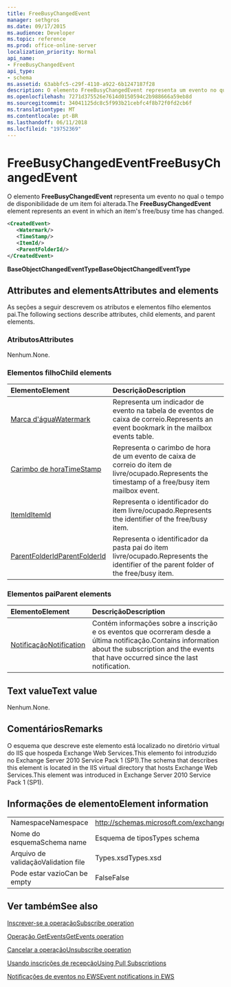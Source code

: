 ```yaml
---
title: FreeBusyChangedEvent
manager: sethgros
ms.date: 09/17/2015
ms.audience: Developer
ms.topic: reference
ms.prod: office-online-server
localization_priority: Normal
api_name:
- FreeBusyChangedEvent
api_type:
- schema
ms.assetid: 63abbfc5-c29f-4110-a922-6b1247187f28
description: O elemento FreeBusyChangedEvent representa um evento no qual o tempo de disponibilidade de um item foi alterada.
ms.openlocfilehash: 7271d375526e7614d0150594c2b988666a59eb8d
ms.sourcegitcommit: 34041125dc8c5f993b21cebfc4f8b72f0fd2cb6f
ms.translationtype: MT
ms.contentlocale: pt-BR
ms.lasthandoff: 06/11/2018
ms.locfileid: "19752369"
---
```

# <a name="freebusychangedevent"></a><span data-ttu-id="c7803-103">FreeBusyChangedEvent</span><span class="sxs-lookup"><span data-stu-id="c7803-103">FreeBusyChangedEvent</span></span>

<span data-ttu-id="c7803-104">O elemento **FreeBusyChangedEvent** representa um evento no qual o tempo de disponibilidade de um item foi alterada.</span><span class="sxs-lookup"><span data-stu-id="c7803-104">The **FreeBusyChangedEvent** element represents an event in which an item's free/busy time has changed.</span></span> 
  
```xml
<CreatedEvent>
   <Watermark/>
   <TimeStamp/>
   <ItemId/>
   <ParentFolderId/>
</CreatedEvent>
```

 <span data-ttu-id="c7803-105">**BaseObjectChangedEventType**</span><span class="sxs-lookup"><span data-stu-id="c7803-105">**BaseObjectChangedEventType**</span></span>
## <a name="attributes-and-elements"></a><span data-ttu-id="c7803-106">Attributes and elements</span><span class="sxs-lookup"><span data-stu-id="c7803-106">Attributes and elements</span></span>

<span data-ttu-id="c7803-107">As seções a seguir descrevem os atributos e elementos filho elementos pai.</span><span class="sxs-lookup"><span data-stu-id="c7803-107">The following sections describe attributes, child elements, and parent elements.</span></span>
  
### <a name="attributes"></a><span data-ttu-id="c7803-108">Atributos</span><span class="sxs-lookup"><span data-stu-id="c7803-108">Attributes</span></span>

<span data-ttu-id="c7803-109">Nenhum.</span><span class="sxs-lookup"><span data-stu-id="c7803-109">None.</span></span>
  
### <a name="child-elements"></a><span data-ttu-id="c7803-110">Elementos filho</span><span class="sxs-lookup"><span data-stu-id="c7803-110">Child elements</span></span>

|<span data-ttu-id="c7803-111">**Elemento**</span><span class="sxs-lookup"><span data-stu-id="c7803-111">**Element**</span></span>|<span data-ttu-id="c7803-112">**Descrição**</span><span class="sxs-lookup"><span data-stu-id="c7803-112">**Description**</span></span>|
|:-----|:-----|
|[<span data-ttu-id="c7803-113">Marca d'água</span><span class="sxs-lookup"><span data-stu-id="c7803-113">Watermark</span></span>](watermark.md) <br/> |<span data-ttu-id="c7803-114">Representa um indicador de evento na tabela de eventos de caixa de correio.</span><span class="sxs-lookup"><span data-stu-id="c7803-114">Represents an event bookmark in the mailbox events table.</span></span>  <br/> |
|[<span data-ttu-id="c7803-115">Carimbo de hora</span><span class="sxs-lookup"><span data-stu-id="c7803-115">TimeStamp</span></span>](timestamp.md) <br/> |<span data-ttu-id="c7803-116">Representa o carimbo de hora de um evento de caixa de correio do item de livre/ocupado.</span><span class="sxs-lookup"><span data-stu-id="c7803-116">Represents the timestamp of a free/busy item mailbox event.</span></span>  <br/> |
|[<span data-ttu-id="c7803-117">ItemId</span><span class="sxs-lookup"><span data-stu-id="c7803-117">ItemId</span></span>](itemid.md) <br/> |<span data-ttu-id="c7803-118">Representa o identificador do item livre/ocupado.</span><span class="sxs-lookup"><span data-stu-id="c7803-118">Represents the identifier of the free/busy item.</span></span>  <br/> |
|[<span data-ttu-id="c7803-119">ParentFolderId</span><span class="sxs-lookup"><span data-stu-id="c7803-119">ParentFolderId</span></span>](parentfolderid.md) <br/> |<span data-ttu-id="c7803-120">Representa o identificador da pasta pai do item livre/ocupado.</span><span class="sxs-lookup"><span data-stu-id="c7803-120">Represents the identifier of the parent folder of the free/busy item.</span></span>  <br/> |
   
### <a name="parent-elements"></a><span data-ttu-id="c7803-121">Elementos pai</span><span class="sxs-lookup"><span data-stu-id="c7803-121">Parent elements</span></span>

|<span data-ttu-id="c7803-122">**Elemento**</span><span class="sxs-lookup"><span data-stu-id="c7803-122">**Element**</span></span>|<span data-ttu-id="c7803-123">**Descrição**</span><span class="sxs-lookup"><span data-stu-id="c7803-123">**Description**</span></span>|
|:-----|:-----|
|[<span data-ttu-id="c7803-124">Notificação</span><span class="sxs-lookup"><span data-stu-id="c7803-124">Notification</span></span>](notification-ex15websvcsotherref.md) <br/> |<span data-ttu-id="c7803-125">Contém informações sobre a inscrição e os eventos que ocorreram desde a última notificação.</span><span class="sxs-lookup"><span data-stu-id="c7803-125">Contains information about the subscription and the events that have occurred since the last notification.</span></span>  <br/> |
   
## <a name="text-value"></a><span data-ttu-id="c7803-126">Text value</span><span class="sxs-lookup"><span data-stu-id="c7803-126">Text value</span></span>

<span data-ttu-id="c7803-127">Nenhum.</span><span class="sxs-lookup"><span data-stu-id="c7803-127">None.</span></span>
  
## <a name="remarks"></a><span data-ttu-id="c7803-128">Comentários</span><span class="sxs-lookup"><span data-stu-id="c7803-128">Remarks</span></span>

<span data-ttu-id="c7803-129">O esquema que descreve este elemento está localizado no diretório virtual do IIS que hospeda Exchange Web Services.This elemento foi introduzido no Exchange Server 2010 Service Pack 1 (SP1).</span><span class="sxs-lookup"><span data-stu-id="c7803-129">The schema that describes this element is located in the IIS virtual directory that hosts Exchange Web Services.This element was introduced in Exchange Server 2010 Service Pack 1 (SP1).</span></span>
  
## <a name="element-information"></a><span data-ttu-id="c7803-130">Informações de elemento</span><span class="sxs-lookup"><span data-stu-id="c7803-130">Element information</span></span>

|||
|:-----|:-----|
|<span data-ttu-id="c7803-131">Namespace</span><span class="sxs-lookup"><span data-stu-id="c7803-131">Namespace</span></span>  <br/> |http://schemas.microsoft.com/exchange/services/2006/types  <br/> |
|<span data-ttu-id="c7803-132">Nome do esquema</span><span class="sxs-lookup"><span data-stu-id="c7803-132">Schema name</span></span>  <br/> |<span data-ttu-id="c7803-133">Esquema de tipos</span><span class="sxs-lookup"><span data-stu-id="c7803-133">Types schema</span></span>  <br/> |
|<span data-ttu-id="c7803-134">Arquivo de validação</span><span class="sxs-lookup"><span data-stu-id="c7803-134">Validation file</span></span>  <br/> |<span data-ttu-id="c7803-135">Types.xsd</span><span class="sxs-lookup"><span data-stu-id="c7803-135">Types.xsd</span></span>  <br/> |
|<span data-ttu-id="c7803-136">Pode estar vazio</span><span class="sxs-lookup"><span data-stu-id="c7803-136">Can be empty</span></span>  <br/> |<span data-ttu-id="c7803-137">False</span><span class="sxs-lookup"><span data-stu-id="c7803-137">False</span></span>  <br/> |
   
## <a name="see-also"></a><span data-ttu-id="c7803-138">Ver também</span><span class="sxs-lookup"><span data-stu-id="c7803-138">See also</span></span>



[<span data-ttu-id="c7803-139">Inscrever-se a operação</span><span class="sxs-lookup"><span data-stu-id="c7803-139">Subscribe operation</span></span>](subscribe-operation.md)
  
[<span data-ttu-id="c7803-140">Operação GetEvents</span><span class="sxs-lookup"><span data-stu-id="c7803-140">GetEvents operation</span></span>](getevents-operation.md)
  
[<span data-ttu-id="c7803-141">Cancelar a operação</span><span class="sxs-lookup"><span data-stu-id="c7803-141">Unsubscribe operation</span></span>](unsubscribe-operation.md)


[<span data-ttu-id="c7803-142">Usando inscrições de recepção</span><span class="sxs-lookup"><span data-stu-id="c7803-142">Using Pull Subscriptions</span></span>](http://msdn.microsoft.com/library/f956bc0e-2b25-4613-966b-54c65456897c%28Office.15%29.aspx)
  
[<span data-ttu-id="c7803-143">Notificações de eventos no EWS</span><span class="sxs-lookup"><span data-stu-id="c7803-143">Event notifications in EWS</span></span>](http://msdn.microsoft.com/library/4fd4b351-d35c-4ccc-9ed9-878932ab9d50%28Office.15%29.aspx)

